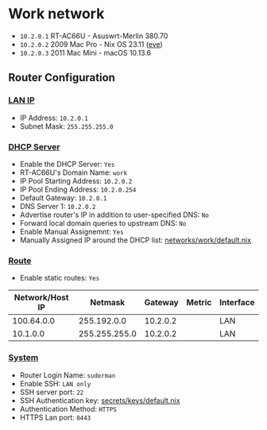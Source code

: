 # Work network

- `10.2.0.1` RT-AC66U - Asuswrt-Merlin 380.70
- `10.2.0.2` 2009 Mac Pro - Nix OS 23.11 ([eve](https://github.com/suderman/nixos/tree/main/configurations/eve))
- `10.2.0.3` 2011 Mac Mini - macOS 10.13.6

## Router Configuration

### [LAN IP](https://10.2.0.1:8443/Advanced_LAN_Content.asp)

- IP Address: `10.2.0.1`
- Subnet Mask: `255.255.255.0`

### [DHCP Server](https://10.2.0.1:8443/Advanced_DHCP_Content.asp)

- Enable the DHCP Server: `Yes`
- RT-AC66U's Domain Name: `work`
- IP Pool Starting Address: `10.2.0.2`
- IP Pool Ending Address: `10.2.0.254`
- Default Gateway: `10.2.0.1`
- DNS Server 1: `10.2.0.2`
- Advertise router's IP in addition to user-specified DNS: `No`
- Forward local domain queries to upstream DNS: `No`
- Enable Manual Assignemnt: `Yes`
- Manually Assigned IP around the DHCP list: [networks/work/default.nix](https://github.com/suderman/nixos/tree/main/networks/work/default.nix)

### [Route](https://10.2.0.1:8443/Advanced_GWStaticRoute_Content.asp)

- Enable static routes: `Yes`

| Network/Host IP | Netmask       | Gateway  | Metric | Interface |
|-----------------|---------------|----------|--------|-----------|
| 100.64.0.0      | 255.192.0.0   | 10.2.0.2 |        | LAN       |
| 10.1.0.0        | 255.255.255.0 | 10.2.0.2 |        | LAN       |

### [System](https://10.2.0.1:8443/Advanced_System_Content.asp)

- Router Login Name: `suderman`
- Enable SSH: `LAN only`
- SSH server port: `22`
- SSH Authentication key: [secrets/keys/default.nix](https://github.com/suderman/nixos/blob/main/secrets/keys/default.nix)
- Authentication Method: `HTTPS`
- HTTPS Lan port: `8443`
